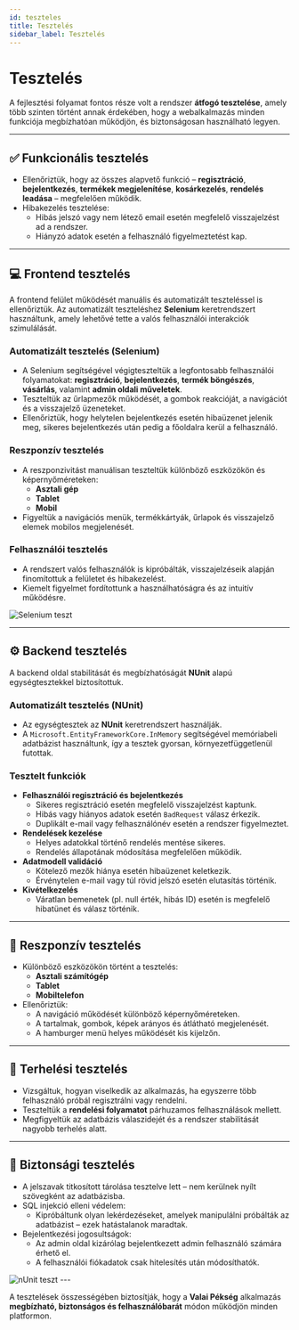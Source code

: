 ```yaml
---
id: teszteles
title: Tesztelés
sidebar_label: Tesztelés
---
```


# Tesztelés

A fejlesztési folyamat fontos része volt a rendszer **átfogó tesztelése**, amely több szinten történt annak érdekében, hogy a webalkalmazás minden funkciója megbízhatóan működjön, és biztonságosan használható legyen.

---

## ✅ Funkcionális tesztelés

- Ellenőriztük, hogy az összes alapvető funkció – **regisztráció**, **bejelentkezés**, **termékek megjelenítése**, **kosárkezelés**, **rendelés leadása** – megfelelően működik.
- Hibakezelés tesztelése:
  - Hibás jelszó vagy nem létező email esetén megfelelő visszajelzést ad a rendszer.
  - Hiányzó adatok esetén a felhasználó figyelmeztetést kap.

---

## 💻 Frontend tesztelés

A frontend felület működését manuális és automatizált teszteléssel is ellenőriztük. Az automatizált teszteléshez **Selenium** keretrendszert használtunk, amely lehetővé tette a valós felhasználói interakciók szimulálását.

### Automatizált tesztelés (Selenium)
- A Selenium segítségével végigteszteltük a legfontosabb felhasználói folyamatokat: **regisztráció**, **bejelentkezés**, **termék böngészés**, **vásárlás**, valamint **admin oldali műveletek**.
- Teszteltük az űrlapmezők működését, a gombok reakcióját, a navigációt és a visszajelző üzeneteket.
- Ellenőriztük, hogy helytelen bejelentkezés esetén hibaüzenet jelenik meg, sikeres bejelentkezés után pedig a főoldalra kerül a felhasználó.

### Reszponzív tesztelés
- A reszponzivitást manuálisan teszteltük különböző eszközökön és képernyőméreteken:
  - **Asztali gép**
  - **Tablet**
  - **Mobil**
- Figyeltük a navigációs menük, termékkártyák, űrlapok és visszajelző elemek mobilos megjelenését.

### Felhasználói tesztelés
- A rendszert valós felhasználók is kipróbálták, visszajelzéseik alapján finomítottuk a felületet és hibakezelést.
- Kiemelt figyelmet fordítottunk a használhatóságra és az intuitív működésre.

<img src="/img/selenium.png" alt="Selenium teszt" />

---

## ⚙️ Backend tesztelés

A backend oldal stabilitását és megbízhatóságát **NUnit** alapú egységtesztekkel biztosítottuk.

### Automatizált tesztelés (NUnit)
- Az egységtesztek az **NUnit** keretrendszert használják.
- A `Microsoft.EntityFrameworkCore.InMemory` segítségével memóriabeli adatbázist használtunk, így a tesztek gyorsan, környezetfüggetlenül futottak.

### Tesztelt funkciók
- **Felhasználói regisztráció és bejelentkezés**
  - Sikeres regisztráció esetén megfelelő visszajelzést kaptunk.
  - Hibás vagy hiányos adatok esetén `BadRequest` válasz érkezik.
  - Duplikált e-mail vagy felhasználónév esetén a rendszer figyelmeztet.
- **Rendelések kezelése**
  - Helyes adatokkal történő rendelés mentése sikeres.
  - Rendelés állapotának módosítása megfelelően működik.
- **Adatmodell validáció**
  - Kötelező mezők hiánya esetén hibaüzenet keletkezik.
  - Érvénytelen e-mail vagy túl rövid jelszó esetén elutasítás történik.
- **Kivételkezelés**
  - Váratlan bemenetek (pl. null érték, hibás ID) esetén is megfelelő hibatünet és válasz történik.

---

## 📱 Reszponzív tesztelés

- Különböző eszközökön történt a tesztelés:
  - **Asztali számítógép**
  - **Tablet**
  - **Mobiltelefon**
- Ellenőriztük:
  - A navigáció működését különböző képernyőméreteken.
  - A tartalmak, gombok, képek arányos és átlátható megjelenését.
  - A hamburger menü helyes működését kis kijelzőn.

---

## 🧪 Terhelési tesztelés

- Vizsgáltuk, hogyan viselkedik az alkalmazás, ha egyszerre több felhasználó próbál regisztrálni vagy rendelni.
- Teszteltük a **rendelési folyamatot** párhuzamos felhasználások mellett.
- Megfigyeltük az adatbázis válaszidejét és a rendszer stabilitását nagyobb terhelés alatt.

---

## 🔐 Biztonsági tesztelés

- A jelszavak titkosított tárolása tesztelve lett – nem kerülnek nyílt szövegként az adatbázisba.
- SQL injekció elleni védelem:
  - Kipróbáltunk olyan lekérdezéseket, amelyek manipulálni próbálták az adatbázist – ezek hatástalanok maradtak.
- Bejelentkezési jogosultságok:
  - Az admin oldal kizárólag bejelentkezett admin felhasználó számára érhető el.
  - A felhasználói fiókadatok csak hitelesítés után módosíthatók.

<img src="/img/nunit.png" alt="nUnit teszt" />
---

A tesztelések összességében biztosítják, hogy a **Valai Pékség** alkalmazás **megbízható, biztonságos és felhasználóbarát** módon működjön minden platformon.
